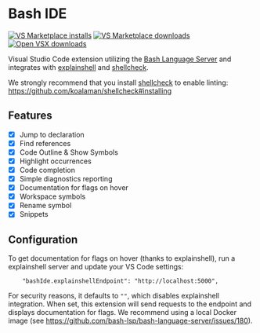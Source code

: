 # Bash IDE

[![VS Marketplace installs](https://badgen.net/vs-marketplace/i/mads-hartmann.bash-ide-vscode?label=VS%20Marketplace%20installs)](https://marketplace.visualstudio.com/items?itemName=mads-hartmann.bash-ide-vscode)
[![VS Marketplace downloads](https://badgen.net/vs-marketplace/d/mads-hartmann.bash-ide-vscode?label=VS%20Marketplace%20downloads)](https://marketplace.visualstudio.com/items?itemName=mads-hartmann.bash-ide-vscode)
[![Open VSX downloads](https://badgen.net/open-vsx/d/mads-hartmann/bash-ide-vscode?color=purple&label=Open%20VSX%20downloads)](https://open-vsx.org/extension/mads-hartmann/bash-ide-vscode)

Visual Studio Code extension utilizing the [Bash Language Server](https://github.com/bash-lsp/bash-language-server/blob/HEAD/bash-lsp) and integrates with [explainshell][explainshell] and [shellcheck][shellcheck].

We strongly recommend that you install [shellcheck][shellcheck] to enable linting: https://github.com/koalaman/shellcheck#installing

## Features

- [x] Jump to declaration
- [x] Find references
- [x] Code Outline & Show Symbols
- [x] Highlight occurrences
- [x] Code completion
- [x] Simple diagnostics reporting
- [x] Documentation for flags on hover
- [x] Workspace symbols
- [x] Rename symbol
- [x] Snippets

## Configuration

To get documentation for flags on hover (thanks to explainshell), run a explainshell server and update your VS Code settings:

```
    "bashIde.explainshellEndpoint": "http://localhost:5000",
```

For security reasons, it defaults to `""`, which disables explainshell integration. When set, this extension will send requests to the endpoint and displays documentation for flags. We recommend using a local Docker image (see https://github.com/bash-lsp/bash-language-server/issues/180).

[bash-lsp]: https://github.com/bash-lsp/bash-language-server
[tree-sitter]: https://github.com/tree-sitter/tree-sitter
[tree-sitter-bash]: https://github.com/tree-sitter/tree-sitter-bash
[explainshell]: https://explainshell.com/
[shellcheck]: https://www.shellcheck.net/
